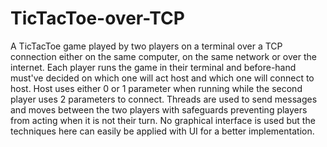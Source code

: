 # TicTacToe-over-TCP
A TicTacToe game played by two players on a terminal over a TCP connection either on the same computer, on the same network or over the internet.
Each player runs the game in their terminal and before-hand must've decided on which one will act host and which one will connect to host.
Host uses either 0 or 1 parameter when running while the second player uses 2 parameters to connect. 
Threads are used to send messages and moves between the two players with safeguards preventing players from acting when it is not their turn. 
No graphical interface is used but the techniques here can easily be applied with UI for a better implementation. 
